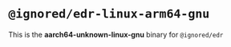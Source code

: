 # `@ignored/edr-linux-arm64-gnu`

This is the **aarch64-unknown-linux-gnu** binary for `@ignored/edr`
